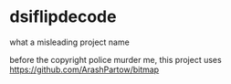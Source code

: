 # dsiflipdecode
what a misleading project name

before the copyright police murder me, this project uses https://github.com/ArashPartow/bitmap

